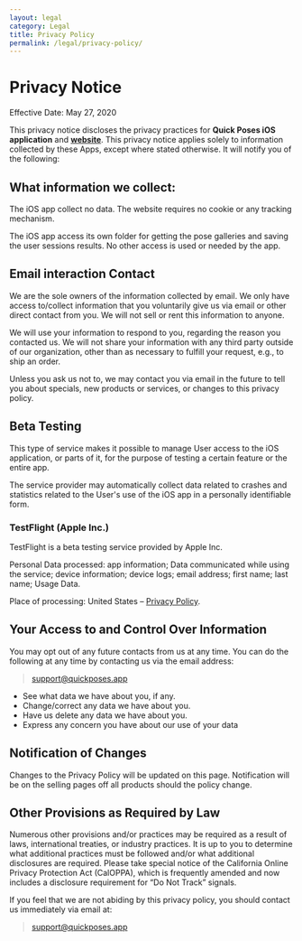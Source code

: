 ```yaml
---
layout: legal
category: Legal
title: Privacy Policy
permalink: /legal/privacy-policy/
---
```


# Privacy Notice

Effective Date: May 27, 2020

This privacy notice discloses the privacy practices for **Quick Poses iOS application** and **[website](https://quickposes.app/)**. This privacy notice applies solely to information collected by these Apps, except where stated otherwise. It will notify you of the following:
  
## What information we collect:  

The iOS app collect no data. The website requires no cookie or any tracking mechanism.

The iOS app access its own folder for getting the pose galleries and saving the user sessions results. No other access is used or needed by the app.
 
## Email interaction Contact

We are the sole owners of the information collected by email. We only have access to/collect information that you voluntarily give us via email or other direct contact from you. We will not sell or rent this information to anyone. 

We will use your information to respond to you, regarding the reason you contacted us. We will not share your information with any third party outside of our organization, other than as necessary to fulfill your request, e.g., to ship an order.

Unless you ask us not to, we may contact you via email in the future to tell you about specials, new products or services, or changes to this privacy policy. 

## Beta Testing

This type of service makes it possible to manage User access to the iOS application, or parts of it, for the purpose of testing a certain feature or the entire app.

The service provider may automatically collect data related to crashes and statistics related to the User's use of the iOS app in a personally identifiable form.

### TestFlight (Apple Inc.)

TestFlight is a beta testing service provided by Apple Inc.

Personal Data processed: app information; Data communicated while using the service; device information; device logs; email address; first name; last name; Usage Data.

Place of processing: United States – [Privacy Policy](https://www.apple.com/legal/privacy/en-ww/).

## Your Access to and Control Over Information 

You may opt out of any future contacts from us at any time. You can do the following at any time by contacting us via the email address:  

> support@quickposes.app
  
- See what data we have about you, if any.
- Change/correct any data we have about you.
- Have us delete any data we have about you.
- Express any concern you have about our use of your data

## Notification of Changes

Changes to the Privacy Policy will be updated on this page. Notification will be on the selling pages off all products should the policy change.

## Other Provisions as Required by Law

Numerous other provisions and/or practices may be required as a result of laws, international treaties, or industry practices. It is up to you to determine what additional practices must be followed and/or what additional disclosures are required. Please take special notice of the California Online Privacy Protection Act (CalOPPA), which is frequently amended and now includes a disclosure requirement for “Do Not Track” signals.

If you feel that we are not abiding by this privacy policy, you should contact us immediately via email at:

> support@quickposes.app
